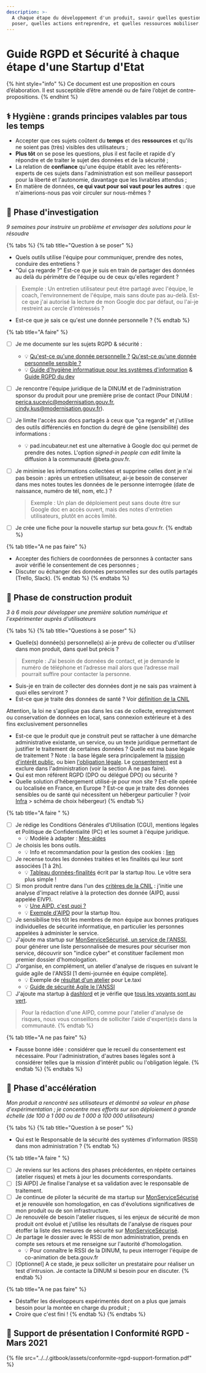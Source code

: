 ```yaml
---
description: >-
  A chaque étape du développement d'un produit, savoir quelles questions se
  poser, quelles actions entreprendre, et quelles ressources mobiliser.
---
```


# Guide RGPD et Sécurité à chaque étape d'une Startup d'Etat

{% hint style="info" %}
Ce document est une proposition en cours d’élaboration. Il est susceptible d’être amendé ou de faire l’objet de contre-propositions.
{% endhint %}

## ⚕ Hygiène : grands principes valables par tous les temps

* Accepter que ces sujets coûtent du **temps** et des **ressources** et qu'ils ne soient pas (très) visibles des utilisateurs ;
* **Plus tôt** on se pose les questions, plus il est facile et rapide d'y répondre et de traiter le sujet des données et de la sécurité ;
* La relation de **confiance** qu'une équipe établit avec les référents-experts de ces sujets dans l'administration est son meilleur passeport pour la liberté et l'autonomie, davantage que les livrables attendus ;
* En matière de données, **ce qui vaut pour soi vaut pour les autres** : que n'aimerions-nous pas voir circuler sur nous-mêmes ?

## 🔎 Phase d'investigation

_9 semaines pour instruire un problème et envisager des solutions pour le résoudre_

{% tabs %}
{% tab title="Question à se poser" %}
* Quels outils utilise l'équipe pour communiquer, prendre des notes, conduire des entretiens ?
* "Qui ça regarde ?" Est-ce que je suis en train de partager des données au delà du périmètre de l'équipe ou de ceux qu'elles regardent ?&#x20;

> Exemple : Un entretien utilisateur peut être partagé avec l'équipe, le coach, l'environnement de l'équipe, mais sans doute pas au-delà. Est-ce que j'ai autorisé la lecture de mon Google doc par défaut, ou l'ai-je restreint au cercle d'intéressés ?

* Est-ce que je sais ce qu'est une donnée personnelle ?
{% endtab %}

{% tab title="A faire" %}
* [ ] Je me documente sur les sujets RGPD & sécurité :
  * 💡 [Qu'est-ce qu'une donnée personnelle ?](https://www.cnil.fr/fr/cnil-direct/question/une-donnee-caractere-personnel-cest-quoi) [Qu'est-ce qu'une donnée personnelle sensible ?](https://www.cnil.fr/fr/definition/donnee-sensible)
  * 💡 [Guide d'hygiène informatique pour les systèmes d'information](https://www.ssi.gouv.fr/guide/guide-dhygiene-informatique/) & [Guide RGPD du dev](https://www.cnil.fr/fr/guide-rgpd-du-developpeur)
* [ ] Je rencontre l'équipe juridique de la DINUM et de l'administration sponsor du produit pour une première prise de contact (Pour DINUM : perica.sucevic@modernisation.gouv.fr,  cindy.kus@modernisation.gouv.fr).
* [ ] Je limite l'accès aux docs partagés à ceux que "ça regarde" et j'utilise des outils différenciés en fonction du degré de gêne (sensibilité) des informations :
  * 💡 pad.incubateur.net est une alternative à Google doc qui permet de prendre des notes. L'option _signed-in people can edit_ limite la diffusion à la communauté @beta.gouv.fr.
*   [ ] Je minimise les informations collectées et supprime celles dont je n'ai pas besoin : après un entretien utilisateur, ai-je besoin de conserver dans mes notes toutes les données de le personne interrogée (date de naissance, numéro de tél, nom, etc.) ?



    > Exemple : Un plan de déploiement peut sans doute être sur Google doc en accès ouvert, mais des notes d'entretien utilisateurs, plutôt en accès limité.
* [ ] Je crée une fiche pour la nouvelle startup sur beta.gouv.fr.
{% endtab %}

{% tab title="A ne pas faire" %}
* Accepter des fichiers de coordonnées de personnes à contacter sans avoir vérifié le consentement de ces personnes ;
* Discuter ou échanger des données personnelles sur des outils partagés (Trello, Slack).
{% endtab %}
{% endtabs %}

## 🧱 Phase de construction produit&#x20;

_3 à 6 mois pour développer une première solution numérique et l'expérimenter auprès d'utilisateurs_

{% tabs %}
{% tab title="Questions à se poser" %}
* Quelle(s) donnée(s) personnelle(s) ai-je prévu de collecter ou d'utiliser dans mon produit, dans quel but précis ?

> Exemple : J’ai besoin de données de contact, et je demande le numéro de téléphone et l’adresse mail alors que l’adresse mail pourrait suffire pour contacter la personne.

* Suis-je en train de collecter des données dont je ne sais pas vraiment à quoi elles serviront ?
* Est-ce que je traite des données de santé ? Voir [définition de la CNIL](https://www.cnil.fr/fr/quest-ce-ce-quune-donnee-de-sante)

Attention, la loi ne s'applique pas dans les cas de collecte, enregistrement ou conservation de données en local, sans connexion extérieure et à des fins exclusivement personnelles

* Est-ce que le produit que je construit peut se rattacher à une démarche administrative existante, un service, ou un texte juridique permettant de justifier le traitement de certaines données ? Quelle est ma base légale de traitement ? Note : la base légale sera principalement la [mission d'intérêt public](https://www.cnil.fr/fr/les-bases-legales/mission-interet-public), ou bien [l'obligation légale](https://www.cnil.fr/fr/les-bases-legales/obligation-legale). Le [consentement](https://www.cnil.fr/fr/les-bases-legales/consentement) est à exclure dans l'administration (voir la section À ne pas faire).
* Qui est mon référent RGPD (DPO ou délégué DPO) ou sécurité ?
* Quelle solution d'hébergement utilisé-je pour mon site ? Est-elle opérée ou localisée en France, en Europe ? Est-ce que je traite des données sensibles ou de santé qui nécessitent un hébergeur particulier ? (voir [Infra](../je-fais-des-choix-technologique/infra.md) > schéma de choix hébergeur)
{% endtab %}

{% tab title="A faire " %}
* [ ] Je rédige les Conditions Générales d'Utilisation (CGU), mentions légales et Politique de Confidentialité (PC) et les soumet à l'équipe juridique.
  * 💡 Modèle à adapter : [Mes-aides](https://mes-aides.gouv.fr/cgu)
* [ ] Je choisis les bons outils.
  * 💡 Info et recommandation pour la gestion des cookies : [lien](https://beta.gouv.fr/suivi/)
* [ ] Je recense toutes les données traitées et les finalités qui leur sont associées \[1 à 2h].
  * 💡 [Tableau données-finalités](https://docs.google.com/document/d/1PQniGdnvLdjyEBbk1lFGzmG6rwnwD5bPCbvP\_XBOe4I/edit?usp=sharing) écrit par la startup Itou. Le vôtre sera plus simple !
* [ ] Si mon produit rentre dans l'un des [critères de la CNIL](https://www.cnil.fr/sites/default/files/atoms/files/liste-traitements-aipd-non-requise.pdf) : j'initie une analyse d'impact relative à la protection des donnée (AIPD, aussi appelée EIVP).
  * 💡 [Une AIPD, c'est quoi ?](https://www.cnil.fr/sites/default/files/atoms/files/infographie\_aipd.pdf)
  * 💡 [Exemple d'AIPD](https://docs.google.com/document/d/1j\_1EESLdOHIa6bsYo3VSp-AJhPNPbQJKNRJnpJpRhKU/edit) pour la startup Itou.
* [ ] Je sensibilise très tôt les membres de mon équipe aux bonnes pratiques individuelles de sécurité informatique, en particulier les personnes appelées à administer le service.
* [ ] J'ajoute ma startup sur [MonServiceSécurisé, un service de l'ANSSI](https://www.monservicesecurise.ssi.gouv.fr), pour générer une liste personnalisée de mesures pour sécuriser mon service, découvrir son "indice cyber" et constituer facilement mon premier dossier d'homologation.
* [ ] J'organise, en complément, un atelier d'analyse de risques en suivant le guide agile de l'ANSSI \[1 demi-journée en équipe complète].
  * 💡 Exemple de [résultat d'un atelier](https://github.com/openmaraude/le.taxi/wiki/Analyse-des-risques) pour Le.taxi
  * 💡 [Guide de sécurité Agile le l'ANSSI](https://www.ssi.gouv.fr/uploads/2018/11/guide-securite-numerique-agile-anssi-pa-v1.pdf)
* [ ] J'ajoute ma startup à [dashlord](https://github.com/betagouv/dashlord/blob/main/dashlord.yml) et je vérifie que [tous les voyants sont au vert](https://dashlord.incubateur.net/#/).

> Pour la rédaction d'une AIPD, comme pour l'atelier d'analyse de risques, nous vous conseillons de solliciter l'aide d'expert(e)s dans la communauté.
{% endtab %}

{% tab title="A ne pas faire" %}
* Fausse bonne idée : considérer que le recueil du consentement est nécessaire. Pour l'administration, d'autres bases légales sont à considérer telles que la mission d'intérêt public ou l'obligation légale.&#x20;
{% endtab %}
{% endtabs %}

## 🚀 Phase d'accélération&#x20;

_Mon produit a rencontré ses utilisateurs et démontré sa valeur en phase d'expérimentation ; je concentre mes efforts sur son déploiement à grande échelle (de 100 à 1 000 ou de 1 000 à 100 000 utilisateurs)_

{% tabs %}
{% tab title="Question à se poser" %}
* Qui est le Responsable de la sécurité des systèmes d'information (RSSI) dans mon administration ?
{% endtab %}

{% tab title="A faire " %}
* [ ] Je reviens sur les actions des phases précédentes, en répète certaines (atelier risques) et mets à jour les documents correspondants.
* [ ] \[Si AIPD] Je finalise l'analyse et sa validation avec le responsable de traitement.
* [ ] Je continue de piloter la sécurité de ma startup sur [MonServiceSécurisé](https://www.monservicesecurise.ssi.gouv.fr) et je renouvèle son homologation, en cas d'évolutions significatives de mon produit ou de son infrastructure.
* [ ] Je renouvèle de besoin l'atelier risques, si les enjeux de sécurité de mon produit ont évolué et j'utilise les résultats de l'analyse de risques pour étoffer la liste des mesures de sécurité sur [MonServiceSécurisé](https://wwww.monservicesecurise.ssi.gouv.fr).
* [ ] Je partage le dossier avec le RSSI de mon administration, prends en compte ses retours et me renseigne sur l'autorité d'homologation.
  * 💡 Pour connaître le RSSI de la DINUM, tu peux interroger l'équipe de co-animation de beta.gouv.fr
* [ ] \[Optionnel] A ce stade, je peux solliciter un prestataire pour réaliser un test d'intrusion. Je contacte la DINUM si besoin pour en discuter.
{% endtab %}

{% tab title="A ne pas faire" %}
* Déstaffer les développeurs expérimentés dont on a plus que jamais besoin pour la montée en charge du produit ;
* Croire que c'est fini !
{% endtab %}
{% endtabs %}

## 📖 Support de présentation I Conformité RGPD - Mars 2021

{% file src="../../.gitbook/assets/conformite-rgpd-support-formation.pdf" %}
